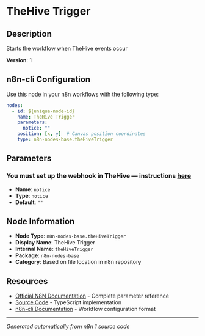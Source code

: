 # TheHive Trigger

## Description

Starts the workflow when TheHive events occur

**Version**: 1

## n8n-cli Configuration

Use this node in your n8n workflows with the following type:

```yaml
nodes:
  - id: ${unique-node-id}
    name: TheHive Trigger
    parameters:
      notice: ""
    position: [x, y]  # Canvas position coordinates
    type: n8n-nodes-base.theHiveTrigger
```

## Parameters

### You must set up the webhook in TheHive — instructions <a href="https://docs.n8n.io/integrations/builtin/trigger-nodes/n8n-nodes-base.thehivetrigger/#configure-a-webhook-in-thehive" target="_blank">here</a>

- **Name**: `notice`
- **Type**: `notice`
- **Default**: `""`


## Node Information

- **Node Type**: `n8n-nodes-base.theHiveTrigger`
- **Display Name**: TheHive Trigger
- **Internal Name**: `theHiveTrigger`
- **Package**: `n8n-nodes-base`
- **Category**: Based on file location in n8n repository

## Resources

- [Official N8N Documentation](https://docs.n8n.io/integrations/builtin/app-nodes/n8n-nodes-base.thehivetrigger/) - Complete parameter reference
- [Source Code](https://github.com/n8n-io/n8n/blob/master/packages/nodes-base/nodes/TheHive/TheHiveTrigger.node.ts) - TypeScript implementation
- [n8n-cli Documentation](https://github.com/edenreich/n8n-cli) - Workflow configuration format

---
*Generated automatically from n8n 1 source code*

